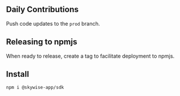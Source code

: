 ## Daily Contributions

Push code updates to the `prod` branch.

## Releasing to npmjs

When ready to release, create a tag to facilitate deployment to npmjs.

## Install

```
npm i @skywise-app/sdk
```
